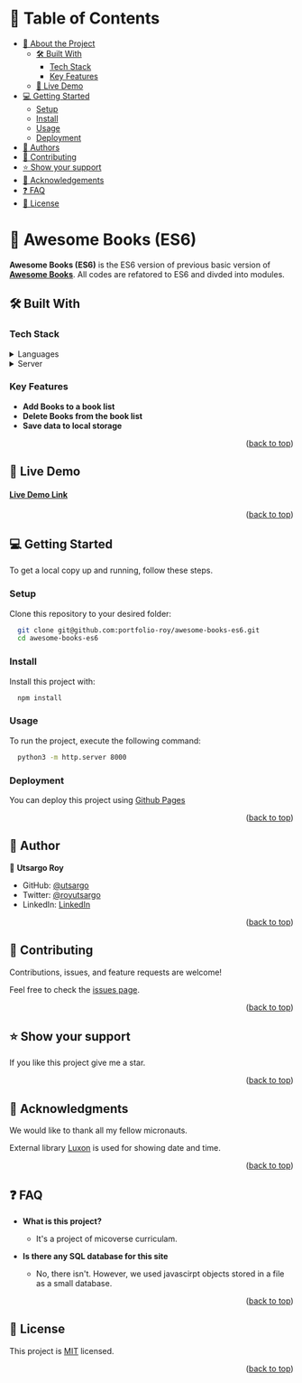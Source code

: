 <a name="readme-top"></a>

<!-- TABLE OF CONTENTS -->

# 📗 Table of Contents

- [📖 About the Project](#about-project)
  - [🛠 Built With](#built-with)
    - [Tech Stack](#tech-stack)
    - [Key Features](#key-features)
  - [🚀 Live Demo](#live-demo)
- [💻 Getting Started](#getting-started)
  - [Setup](#setup)
  - [Install](#install)
  - [Usage](#usage)
  - [Deployment](#triangular_flag_on_post-deployment)
- [👥 Authors](#authors)
- [🤝 Contributing](#contributing)
- [⭐️ Show your support](#support)
- [🙏 Acknowledgements](#acknowledgements)
- [❓ FAQ](#faq)
- [📝 License](#license)

<!-- PROJECT DESCRIPTION -->

# 📖 Awesome Books (ES6) <a name="about-project"></a>

**Awesome Books (ES6)** is the ES6 version of previous basic version of [**Awesome Books**](https://github.com/portfolio-roy/awesome-books-es6). All codes are refatored to ES6 and divded into modules. 

## 🛠 Built With <a name="built-with"></a>

### Tech Stack <a name="tech-stack"></a>



<details>
  <summary>Languages</summary>
  <ul>
    <li>HTML</li>
    <li>CSS</li>
    <li>Javascript</li>
  </ul>
</details>

<details>
  <summary>Server</summary>
  <ul>
    <li><a href="https://github.com/">Github</a></li>
  </ul>
</details>

<!-- Features -->

### Key Features <a name="key-features"></a>

- **Add Books to a book list**
- **Delete Books from the book list**
- **Save data to local storage**

<p align="right">(<a href="#readme-top">back to top</a>)</p>

<!-- LIVE DEMO -->

## 🚀 Live Demo <a name="live-demo"></a>

#### <a href="http://portfolio.utsargo.tech/awesome-books-es6" target="_blank">Live Demo Link</a>

<p align="right">(<a href="#readme-top">back to top</a>)</p>

<!-- GETTING STARTED -->

## 💻 Getting Started <a name="getting-started"></a>

To get a local copy up and running, follow these steps.



### Setup

Clone this repository to your desired folder:



```sh
  git clone git@github.com:portfolio-roy/awesome-books-es6.git
  cd awesome-books-es6
```


### Install

Install this project with:


```sh
  npm install
```

### Usage

To run the project, execute the following command:



```sh
  python3 -m http.server 8000
```



### Deployment

You can deploy this project using [Github Pages](https://docs.github.com/en/pages/getting-started-with-github-pages/creating-a-github-pages-site)



<p align="right">(<a href="#readme-top">back to top</a>)</p>

<!-- AUTHORS -->

## 👥 Author 
<a name="authors"></a>

👤 **Utsargo Roy**

- GitHub: [@utsargo](https://github.com/utsargo)
- Twitter: [@royutsargo](https://twitter.com/royutsargo)
- LinkedIn: [LinkedIn](https://www.linkedin.com/in/utsargo-roy/)

<p align="right">(<a href="#readme-top">back to top</a>)</p>

<!-- CONTRIBUTING -->

## 🤝 Contributing <a name="contributing"></a>

Contributions, issues, and feature requests are welcome!

Feel free to check the [issues page](../../issues/).

<p align="right">(<a href="#readme-top">back to top</a>)</p>

<!-- SUPPORT -->

## ⭐️ Show your support <a name="support"></a>

If you like this project give me a star.

<p align="right">(<a href="#readme-top">back to top</a>)</p>

<!-- ACKNOWLEDGEMENTS -->

## 🙏 Acknowledgments <a name="acknowledgements"></a>

We would like to thank all my fellow micronauts.

External library [Luxon](https://moment.github.io/luxon/#/install?id=es6) is used for showing date and time.

<p align="right">(<a href="#readme-top">back to top</a>)</p>

<!-- FAQ (optional) -->

## ❓ FAQ <a name="faq"></a>

- **What is this project?**

  - It's a  project of micoverse curriculam.

- **Is there any SQL database for this site**

  - No, there isn't. However, we used javascirpt objects stored in a file as a small database.

<p align="right">(<a href="#readme-top">back to top</a>)</p>

<!-- LICENSE -->

## 📝 License <a name="license"></a>

This project is [MIT](./LICENSE) licensed.

<p align="right">(<a href="#readme-top">back to top</a>)</p>

